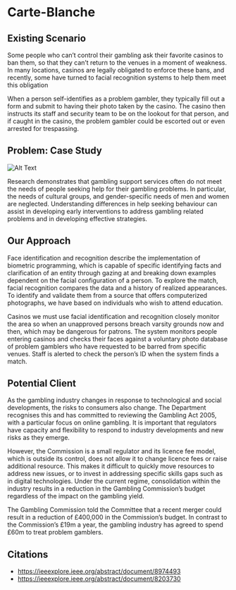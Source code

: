 # Carte-Blanche

## Existing Scenario

Some people who can’t control their gambling ask their favorite casinos to ban them, so that they can’t return to the venues in a moment of weakness.
In many locations, casinos are legally obligated to enforce these bans, and recently, some have turned to facial recognition systems to help them meet this obligation 

When a person self-identifies as a problem gambler, they typically fill out a form and submit to having their photo taken by the casino. The casino then instructs its staff and security team to be on the lookout for that person, and if caught in the casino, the problem gambler could be escorted out or even arrested for trespassing.


## Problem: Case Study

![Alt Text](https://c.tenor.com/Yw7STJhV-JgAAAAC/daniel-craig-james-bond.gif)

Research demonstrates that gambling support services often do not meet the needs of people seeking help for their gambling problems. In particular, the needs of cultural groups, and gender-specific needs of men and women are neglected. Understanding differences in help seeking behaviour can assist in developing early interventions to address gambling related problems and in developing effective strategies. 


## Our Approach

Face identification and recognition describe the implementation of biometric programming,  which is capable of specific identifying facts and  clarification of an 
entity  through  gazing  at  and  breaking  down  examples  dependent  on  the  facial configuration of a person. To explore the match, facial recognition compares the data 
and a history of realized appearances. To identify and validate them from a source that offers computerized  photographs, we have based  on individuals  who wish  to attend 
education. 

Casinos we must use facial identification and recognition closely monitor the area so when an unapproved  persons breach varsity grounds now and then, which may be dangerous for patrons. The system monitors people entering casinos and checks their faces against a voluntary photo database of problem gamblers who have requested to be barred from specific venues. Staff is alerted to check the person’s ID when the system finds a match.


## Potential Client



As the gambling industry changes in response to technological and social developments, the risks to consumers also change. The Department recognises this and has committed to reviewing the Gambling Act 2005, with a particular focus on online gambling. It is important that regulators have capacity and flexibility to respond to industry developments
and new risks as they emerge.

However, the Commission is a small regulator and its licence fee model, which is outside its control, does not allow it to change licence fees or raise additional resource. This makes it difficult to quickly move resources to address new issues, or to invest in addressing specific skills gaps such as in digital
technologies. Under the current regime, consolidation within the industry results in a reduction in the Gambling Commission’s budget regardless of the impact on the
gambling yield. 

The Gambling Commission told the Committee that a recent merger could result in a reduction of £400,000 in the Commission’s budget. In contrast to
the Commission’s £19m a year, the gambling industry has agreed to spend £60m to treat problem gamblers.

## Citations
- https://ieeexplore.ieee.org/abstract/document/8974493
- https://ieeexplore.ieee.org/abstract/document/8203730
